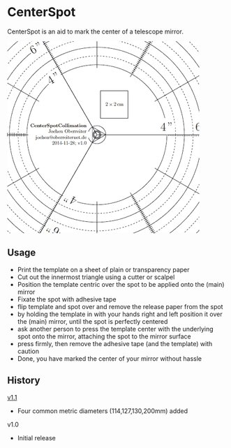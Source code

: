 CenterSpot
==========

CenterSpot is an aid to mark the center of a telescope mirror.

  ![Detail](/doc/CenterSpotTemplate_detail.gif)

Usage
-----
- Print the template on a sheet of plain or transparency paper
- Cut out the innermost triangle using a cutter or scalpel
- Position the template centric over the spot to be applied onto the (main) mirror
- Fixate the spot with adhesive tape
- flip template and spot over and remove the release paper from the spot
- by holding the template in with your hands right and left position it over the
  (main) mirror, until the spot is perfectly centered
- ask another person to press the template center with the underlying spot onto the mirror,
  attaching the spot to the mirror surface
- press firmly, then remove the adhesive tape (and the template) with caution
- Done, you have marked the center of your mirror without hassle


History
-------
[v1.1](https://github.com/joberreiter/CenterSpot/releases/tag/v1.1)
- Four common metric diameters (114,127,130,200mm) added

v1.0
- Initial release
